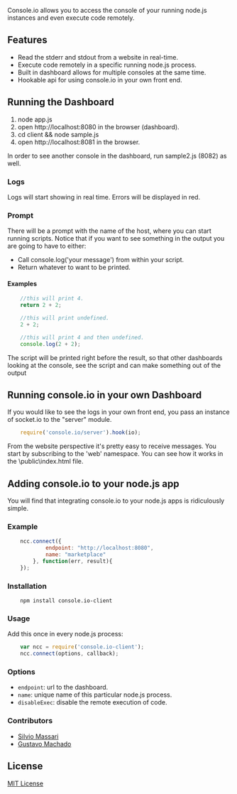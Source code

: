 Console.io allows you to access the console of your running node.js instances
and even execute code remotely.

## Features

- Read the stderr and stdout from a website in real-time.
- Execute code remotely in a specific running node.js process.
- Built in dashboard allows for multiple consoles at the same time.
- Hookable api for using console.io in your own front end.

## Running the Dashboard

1.  node app.js
2.  open http://localhost:8080 in the browser (dashboard).
3.  cd client && node sample.js
4.  open http://localhost:8081 in the browser.

In order to see another console in the dashboard, run sample2.js (8082) as well.

### Logs
Logs will start showing in real time. Errors will be displayed in red.

### Prompt
There will be a prompt with the name of the host, where you can start running
scripts. Notice that if you want to see something in the output you are going
to have to either:

- Call console.log('your message') from within your script.
- Return whatever to want to be printed.

#### Examples
```js
	//this will print 4.
	return 2 + 2;

	//this will print undefined.
	2 + 2;

	//this will print 4 and then undefined.
	console.log(2 + 2);
```

The script will be printed right before the result, so that other dashboards
looking at the console, see the script and can make something out of the output

## Running console.io in your own Dashboard

If you would like to see the logs in your own front end, you pass an instance
of socket.io to the "server" module.

```js
    require('console.io/server').hook(io);
```

From the website perspective it's pretty easy to receive messages. You start by
subscribing to the 'web' namespace. You can see how it works in the 
\public\index.html file.

## Adding console.io to your node.js app

You will find that integrating console.io to your node.js apps is ridiculously
simple.

### Example

```js
	ncc.connect({
			endpoint: "http://localhost:8080",
			name: "marketplace"
		}, function(err, result){
	});
```

### Installation

```
	npm install console.io-client
```

### Usage

Add this once in every node.js process:

```js
	var ncc = require('console.io-client');
	ncc.connect(options, callback);
```

### Options

* `endpoint`: url to the dashboard.
* `name`: unique name of this particular node.js process.
* `disableExec`: disable the remote execution of code.

### Contributors
- [Silvio Massari](https://github.com/silviom)
- [Gustavo Machado](https://github.com/machadogj)

## License 

[MIT License](http://www.opensource.org/licenses/mit-license.php)